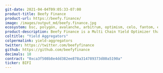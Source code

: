 ```yaml
---
git-date: 2021-04-04T09:05:33-07:00
product-title: Beefy Finance
product-url: https://beefy.finance/
image: /images/output_md/beefy.finance.jpg
ecosystem: bsc, polygon, avalanche, arbitrum, optimism, celo, fantom, ethereum, canto, base, polygon zkevm, gnosis, moonbeam
product-description: Beefy Finance is a Multi Chain Yield Optimizer that enables users to get maximal return on their assets while removing the cost and hassle of daily harvest.
coltitle: "Yield Aggregators"
colpermalink: yield-aggregators
twitter: https://twitter.com/beefyfinance
github: https://github.com/beefyfinance
decimals: 18
contract: "0xca3f508b8e4dd382ee878a314789373d80a5190a"
ticker: BIFI
---
```

